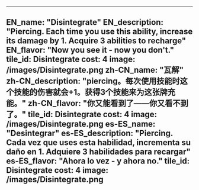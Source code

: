 ---

EN_name: "Disintegrate"
EN_description: "Piercing.  Each time you use this ability, increase its damage by 1.  Acquire 3 abilities to recharge"
EN_flavor: "Now you see it - now you don't."
tile_id: Disintegrate
cost: 4
image: /images/Disintegrate.png
zh-CN_name: "瓦解"
zh-CN_description: "piercing。每次使用技能时这个技能的伤害就会+1。获得3个技能来为这张牌充能。"
zh-CN_flavor: "你又能看到了——你又看不到了。"
tile_id: Disintegrate
cost: 4
image: /images/Disintegrate.png
es-ES_name: "Desintegrar"
es-ES_description: "Piercing. Cada vez que uses esta habilidad, incrementa su daño en 1. Adquiere 3 habilidades para recargar"
es-ES_flavor: "Ahora lo vez - y ahora no."
tile_id: Disintegrate
cost: 4
image: /images/Disintegrate.png
---